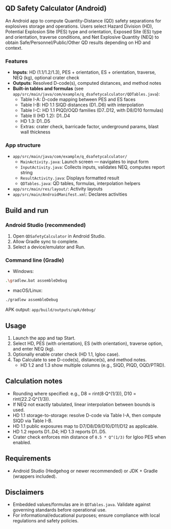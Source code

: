 ## QD Safety Calculator (Android)

An Android app to compute Quantity-Distance (QD) safety separations for explosives storage and operations. Users select Hazard Division (HD), Potential Explosion Site (PES) type and orientation, Exposed Site (ES) type and orientation, traverse conditions, and Net Explosive Quantity (NEQ) to obtain Safe/Personnel/Public/Other QD results depending on HD and context.

### Features
- **Inputs**: HD (1.1/1.2/1.3), PES + orientation, ES + orientation, traverse, NEQ (kg), optional crater check
- **Outputs**: Resolved D-code(s), computed distances, and method notes
- **Built-in tables and formulas** (see `app/src/main/java/com/example/q_dsafetycalculator/QDTables.java`):
  - Table I-A: D-code mapping between PES and ES faces
  - Table I-B: HD 1.1 SIQD distances (D1..D6) with interpolation
  - Table I-C: HD 1.1 PIQD/OQD families (D7..D12, with D8/D10 formulas)
  - Table II (HD 1.2): D1..D4
  - HD 1.3: D1..D5
  - Extras: crater check, barricade factor, underground params, blast wall thickness

### App structure
- `app/src/main/java/com/example/q_dsafetycalculator/`
  - `MainActivity.java`: Launch screen — navigates to input form
  - `InputActivity.java`: Collects inputs, validates NEQ, computes report string
  - `ResultActivity.java`: Displays formatted result
  - `QDTables.java`: QD tables, formulas, interpolation helpers
- `app/src/main/res/layout/`: Activity layouts
- `app/src/main/AndroidManifest.xml`: Declares activities

## Build and run
### Android Studio (recommended)
1. Open `QDSafetyCalculator` in Android Studio.
2. Allow Gradle sync to complete.
3. Select a device/emulator and Run.

### Command line (Gradle)
- Windows:
```bash
.\gradlew.bat assembleDebug
```
- macOS/Linux:
```bash
./gradlew assembleDebug
```
APK output: `app/build/outputs/apk/debug/`

## Usage
1. Launch the app and tap Start.
2. Select HD, PES (with orientation), ES (with orientation), traverse option, and enter NEQ (kg).
3. Optionally enable crater check (HD 1.1, Igloo case).
4. Tap Calculate to see D-code(s), distance(s), and method notes.
   - HD 1.2 and 1.3 show multiple columns (e.g., SIQD, PIQD, OQD/PTRD).

## Calculation notes
- Rounding where specified: e.g., D8 = rint(8·Q^(1/3)), D10 = rint(22.2·Q^(1/3)).
- If NEQ not exactly tabulated, linear interpolation between bounds is used.
- HD 1.1 storage-to-storage: resolve D-code via Table I-A, then compute SIQD via Table I-B.
- HD 1.1 public exposures map to D7/D8/D9/D10/D11/D12 as applicable.
- HD 1.2 reports D1..D4; HD 1.3 reports D1..D5.
- Crater check enforces min distance of `0.5 * Q^(1/3)` for Igloo PES when enabled.

## Requirements
- Android Studio (Hedgehog or newer recommended) or JDK + Gradle (wrappers included).

## Disclaimers
- Embedded values/formulas are in `QDTables.java`. Validate against governing standards before operational use.
- For informational/educational purposes; ensure compliance with local regulations and safety policies.
